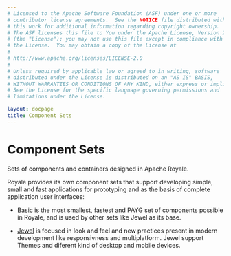 ```yaml
---
# Licensed to the Apache Software Foundation (ASF) under one or more
# contributor license agreements.  See the NOTICE file distributed with
# this work for additional information regarding copyright ownership.
# The ASF licenses this file to You under the Apache License, Version 2.0
# (the "License"); you may not use this file except in compliance with
# the License.  You may obtain a copy of the License at
# 
# http://www.apache.org/licenses/LICENSE-2.0
# 
# Unless required by applicable law or agreed to in writing, software
# distributed under the License is distributed on an "AS IS" BASIS,
# WITHOUT WARRANTIES OR CONDITIONS OF ANY KIND, either express or implied.
# See the License for the specific language governing permissions and
# limitations under the License.

layout: docpage
title: Component Sets
---
```


# Component Sets

Sets of components and containers designed in Apache Royale.

Royale provides its own component sets that support developing simple, small and fast applications for prototyping and as the basis of complete application user interfaces:

- [Basic](component_sets/basic.html) is the most smallest, fastest and PAYG set of components possible in Royale, and is used by other sets like Jewel as its base.

- [Jewel](component_sets/jewel.html) is focused in look and feel and new practices present in modern development like responsivness and multiplatform. Jewel support Themes and diferent kind of desktop and mobile devices.

